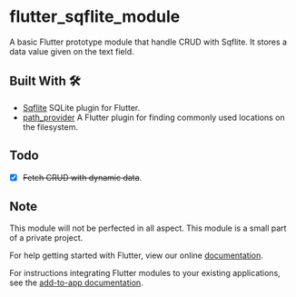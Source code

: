 # flutter_sqflite_module

A basic Flutter prototype module that handle CRUD with Sqflite. It stores a data value given on the text field.

## Built With 🛠
* [Sqflite](https://pub.dev/packages/sqflite) SQLite plugin for Flutter. 
* [path_provider](https://pub.dev/packages/shared_preferences) A Flutter plugin for finding commonly used locations on the filesystem.

## Todo
* [x] ~~Fetch CRUD with dynamic data~~.

## Note
This module will not be perfected in all aspect. This module is a small part of a private project.


For help getting started with Flutter, view our online
[documentation](https://flutter.dev/).

For instructions integrating Flutter modules to your existing applications,
see the [add-to-app documentation](https://flutter.dev/docs/development/add-to-app).
